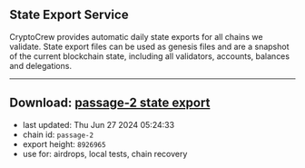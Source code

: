 ## State Export Service
CryptoCrew provides automatic daily state exports for all chains we validate. State export files can be used as genesis files and are a snapshot of the current blockchain state, including all validators, accounts, balances and delegations.

---
**Download: [passage-2 state export](https://dl-eu2.ccvalidators.com/SERVICE/passage/passage-2_export_8926965.json)**
---

- last updated: Thu Jun 27 2024 05:24:33
- chain id: `passage-2`
- export height: `8926965`
- use for: airdrops, local tests, chain recovery
